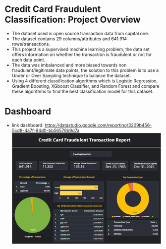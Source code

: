 # Credit Card Fraudulent Classification: Project Overview
* The dataset used is open source transaction data from capital one.
* The dataset contains 29 columns/attributes and 641.914 rows/transactions.
* This project is a supervised machine learning problem, the data set offers information on whether the transaction is fraudulent or not for each data point.
* The data was imbalanced and more biased towards non fraudulent/legitimate data points, the solution to this problem is to use a Under or Over Sampling technique to balance the dataset.
* Using 4 different classification algorithms which is Logistic Regression, Gradient Boosting, XGboost Classifier, and Random Forest and compare these algorithms to find the best classification model for this dataset.
# Dashboard
* link dashboard: https://datastudio.google.com/reporting/3209b456-5cd8-4a7f-94d0-bb56579b9d7a
![alt text](https://github.com/mdikas/Credit-Card-Fraudulent-Classification/blob/master/dashboard.png "Dashboard Report")


